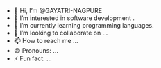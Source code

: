 - 👋 Hi, I’m @GAYATRI-NAGPURE
- 👀 I’m interested in software development . 
- 🌱 I’m currently learning programming languages.
- 💞️ I’m looking to collaborate on ...
- 📫 How to reach me ...
- 😄 Pronouns: ...
- ⚡ Fun fact: ...

<!---
GAYATRI-NAGPURE/GAYATRI-NAGPURE is a ✨ special ✨ repository because its `README.md` (this file) appears on your GitHub profile.
You can click the Preview link to take a look at your changes.
--->
